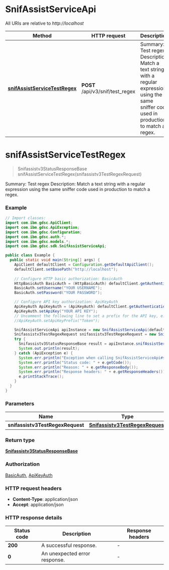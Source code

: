 # SnifAssistServiceApi

All URIs are relative to *http://localhost*

| Method | HTTP request | Description |
|------------- | ------------- | -------------|
| [**snifAssistServiceTestRegex**](SnifAssistServiceApi.md#snifAssistServiceTestRegex) | **POST** /api/v3/snif/test_regex | Summary: Test regex Description: Match a text string with a regular expression using the same sniffer  code used in production to match a regex. |


<a id="snifAssistServiceTestRegex"></a>
# **snifAssistServiceTestRegex**
> Snifassistv3StatusResponseBase snifAssistServiceTestRegex(snifassistv3TestRegexRequest)

Summary: Test regex Description: Match a text string with a regular expression using the same sniffer  code used in production to match a regex.

### Example
```java
// Import classes:
import com.ibm.gdsc.ApiClient;
import com.ibm.gdsc.ApiException;
import com.ibm.gdsc.Configuration;
import com.ibm.gdsc.auth.*;
import com.ibm.gdsc.models.*;
import com.ibm.gdsc.sdk.SnifAssistServiceApi;

public class Example {
  public static void main(String[] args) {
    ApiClient defaultClient = Configuration.getDefaultApiClient();
    defaultClient.setBasePath("http://localhost");
    
    // Configure HTTP basic authorization: BasicAuth
    HttpBasicAuth BasicAuth = (HttpBasicAuth) defaultClient.getAuthentication("BasicAuth");
    BasicAuth.setUsername("YOUR USERNAME");
    BasicAuth.setPassword("YOUR PASSWORD");

    // Configure API key authorization: ApiKeyAuth
    ApiKeyAuth ApiKeyAuth = (ApiKeyAuth) defaultClient.getAuthentication("ApiKeyAuth");
    ApiKeyAuth.setApiKey("YOUR API KEY");
    // Uncomment the following line to set a prefix for the API key, e.g. "Token" (defaults to null)
    //ApiKeyAuth.setApiKeyPrefix("Token");

    SnifAssistServiceApi apiInstance = new SnifAssistServiceApi(defaultClient);
    Snifassistv3TestRegexRequest snifassistv3TestRegexRequest = new Snifassistv3TestRegexRequest(); // Snifassistv3TestRegexRequest | 
    try {
      Snifassistv3StatusResponseBase result = apiInstance.snifAssistServiceTestRegex(snifassistv3TestRegexRequest);
      System.out.println(result);
    } catch (ApiException e) {
      System.err.println("Exception when calling SnifAssistServiceApi#snifAssistServiceTestRegex");
      System.err.println("Status code: " + e.getCode());
      System.err.println("Reason: " + e.getResponseBody());
      System.err.println("Response headers: " + e.getResponseHeaders());
      e.printStackTrace();
    }
  }
}
```

### Parameters

| Name | Type | Description  | Notes |
|------------- | ------------- | ------------- | -------------|
| **snifassistv3TestRegexRequest** | [**Snifassistv3TestRegexRequest**](Snifassistv3TestRegexRequest.md)|  | |

### Return type

[**Snifassistv3StatusResponseBase**](Snifassistv3StatusResponseBase.md)

### Authorization

[BasicAuth](../README.md#BasicAuth), [ApiKeyAuth](../README.md#ApiKeyAuth)

### HTTP request headers

 - **Content-Type**: application/json
 - **Accept**: application/json

### HTTP response details
| Status code | Description | Response headers |
|-------------|-------------|------------------|
| **200** | A successful response. |  -  |
| **0** | An unexpected error response. |  -  |

